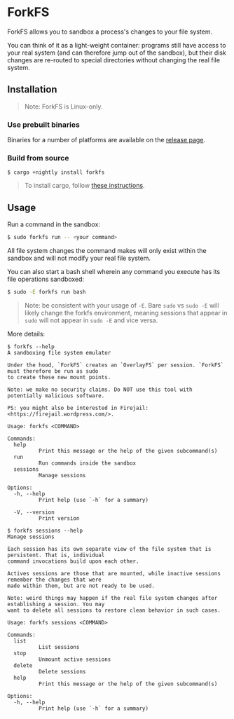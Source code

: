 # ForkFS

ForkFS allows you to sandbox a process's changes to your file system.

You can think of it as a light-weight container: programs still have access to your real system
(and can therefore jump out of the sandbox), but their disk changes are re-routed to special
directories without changing the real file system.

## Installation

> Note: ForkFS is Linux-only.

### Use prebuilt binaries

Binaries for a number of platforms are available on the
[release page](https://github.com/SUPERCILEX/forkfs/releases/latest).

### Build from source

```console,ignore
$ cargo +nightly install forkfs
```

> To install cargo, follow
> [these instructions](https://doc.rust-lang.org/cargo/getting-started/installation.html).

## Usage

Run a command in the sandbox:

```sh
$ sudo forkfs run -- <your command>
```

All file system changes the command makes will only exist within the sandbox and will not modify
your real file system.

You can also start a bash shell wherein any command you execute has its file operations sandboxed:

```sh
$ sudo -E forkfs run bash
```

> Note: be consistent with your usage of `-E`. Bare `sudo` vs `sudo -E` will likely change the
> forkfs environment, meaning sessions that appear in `sudo` will not appear in `sudo -E` and vice
> versa.

More details:

```console
$ forkfs --help
A sandboxing file system emulator

Under the hood, `ForkFS` creates an `OverlayFS` per session. `ForkFS` must therefore be run as sudo
to create these new mount points.

Note: we make no security claims. Do NOT use this tool with potentially malicious software.

PS: you might also be interested in Firejail: <https://firejail.wordpress.com/>.

Usage: forkfs <COMMAND>

Commands:
  help
          Print this message or the help of the given subcommand(s)
  run
          Run commands inside the sandbox
  sessions
          Manage sessions

Options:
  -h, --help
          Print help (use `-h` for a summary)

  -V, --version
          Print version

$ forkfs sessions --help
Manage sessions

Each session has its own separate view of the file system that is persistent. That is, individual
command invocations build upon each other.

Actives sessions are those that are mounted, while inactive sessions remember the changes that were
made within them, but are not ready to be used.

Note: weird things may happen if the real file system changes after establishing a session. You may
want to delete all sessions to restore clean behavior in such cases.

Usage: forkfs sessions <COMMAND>

Commands:
  list
          List sessions
  stop
          Unmount active sessions
  delete
          Delete sessions
  help
          Print this message or the help of the given subcommand(s)

Options:
  -h, --help
          Print help (use `-h` for a summary)

```
